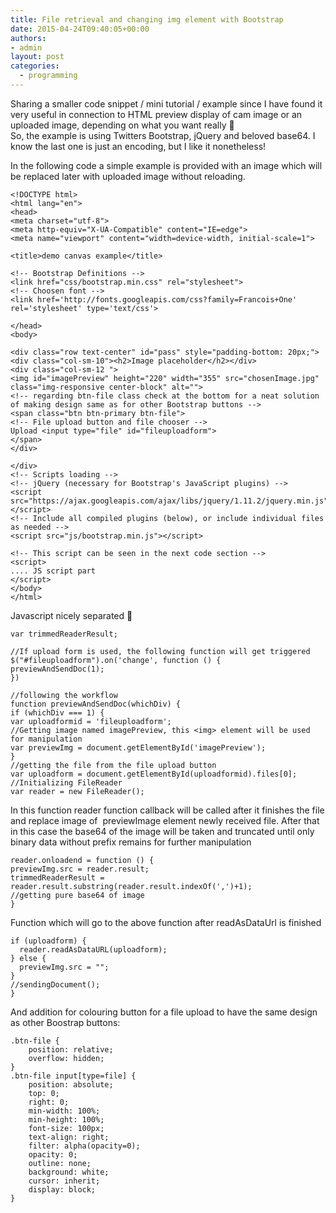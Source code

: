 ```yaml
---
title: File retrieval and changing img element with Bootstrap
date: 2015-04-24T09:40:05+00:00
authors:
- admin
layout: post
categories:
  - programming
---
```

Sharing a smaller code snippet / mini tutorial / example since I have found it very useful in connection to HTML preview display of cam image or an uploaded image, depending on what you want really 🙂  
So, the example is using Twitters Bootstrap, jQuery and beloved base64. I know the last one is just an encoding, but I like it nonetheless!

In the following code a simple example is provided with an image which will be replaced later with uploaded image without reloading.

```
<!DOCTYPE html>
<html lang="en">
<head>
<meta charset="utf-8">
<meta http-equiv="X-UA-Compatible" content="IE=edge">
<meta name="viewport" content="width=device-width, initial-scale=1">

<title>demo canvas example</title>

<!-- Bootstrap Definitions -->
<link href="css/bootstrap.min.css" rel="stylesheet">
<!-- Choosen font -->
<link href='http://fonts.googleapis.com/css?family=Francois+One' rel='stylesheet' type='text/css'>

</head>
<body>

<div class="row text-center" id="pass" style="padding-bottom: 20px;">
<div class="col-sm-10"><h2>Image placeholder</h2></div>
<div class="col-sm-12 ">
<img id="imagePreview" height="220" width="355" src="chosenImage.jpg"
class="img-responsive center-block" alt="">
<!-- regarding btn-file class check at the bottom for a neat solution of making design same as for other Bootstrap buttons -->
<span class="btn btn-primary btn-file">
<!-- File upload button and file chooser -->
Upload <input type="file" id="fileuploadform">
</span>
</div>

</div>
<!-- Scripts loading -->
<!-- jQuery (necessary for Bootstrap's JavaScript plugins) -->
<script src="https://ajax.googleapis.com/ajax/libs/jquery/1.11.2/jquery.min.js"></script>
<!-- Include all compiled plugins (below), or include individual files as needed -->
<script src="js/bootstrap.min.js"></script>

<!-- This script can be seen in the next code section -->
<script>
.... JS script part
</script>
</body>
</html>
```
        
Javascript nicely separated 🙂

```
var trimmedReaderResult;

//If upload form is used, the following function will get triggered
$("#fileuploadform").on('change', function () {
previewAndSendDoc(1);
})

//following the workflow
function previewAndSendDoc(whichDiv) {
if (whichDiv === 1) {
var uploadformid = 'fileuploadform';
//Getting image named imagePreview, this <img> element will be used for manipulation
var previewImg = document.getElementById('imagePreview');
}
//getting the file from the file upload button
var uploadform = document.getElementById(uploadformid).files[0];
//Initializing FileReader
var reader = new FileReader();
```
        

In this function reader function callback will be called after it finishes the file and replace image of <img alt="" /> previewImage element newly received file. After that in this case the base64 of the image will be taken and truncated until only binary data without prefix remains for further manipulation


```
reader.onloadend = function () {
previewImg.src = reader.result;
trimmedReaderResult = reader.result.substring(reader.result.indexOf(',')+1);
//getting pure base64 of image
}
```
        
Function which will go to the above function after readAsDataUrl is finished
```
if (uploadform) {
  reader.readAsDataURL(uploadform);
} else {
  previewImg.src = "";
}
//sendingDocument();
}
```
        
And addition for colouring button for a file upload to have the same design as other Boostrap buttons:

```
.btn-file {
    position: relative;
    overflow: hidden;
}
.btn-file input[type=file] {
    position: absolute;
    top: 0;
    right: 0;
    min-width: 100%;
    min-height: 100%;
    font-size: 100px;
    text-align: right;
    filter: alpha(opacity=0);
    opacity: 0;
    outline: none;
    background: white;
    cursor: inherit;
    display: block;
}
```
